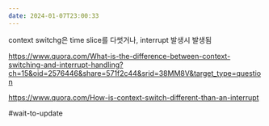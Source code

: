 ```yaml
---
date: 2024-01-07T23:00:33
---
```

context switchg은 time slice를 다썻거나, interrupt 발생시 발생됨


https://www.quora.com/What-is-the-difference-between-context-switching-and-interrupt-handling?ch=15&oid=2576446&share=571f2c44&srid=38MM8V&target_type=question

https://www.quora.com/How-is-context-switch-different-than-an-interrupt

#wait-to-update 